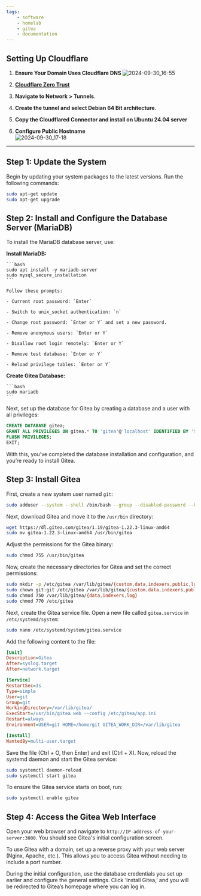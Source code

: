 ```yaml
---
tags:
    - software
    - homelab
    - gitea
    - documentation
---
```


## Setting Up Cloudflare

1. **Ensure Your Domain Uses Cloudflare DNS**
   ![2024-09-30_16-55](https://github.com/user-attachments/assets/25d76502-6cfe-4c63-8c04-1a287376c9f8)

2. **[Cloudflare Zero Trust](https://one.dash.cloudflare.com)**

3. **Navigate to Network > Tunnels**.

4. **Create the tunnel and select Debian 64 Bit architecture.**

5. **Copy the Cloudflared Connector and install on Ubuntu 24.04 server**

6. **Configure Public Hostname**  
 ![2024-09-30_17-18](https://github.com/user-attachments/assets/a1ce0a62-b72d-4d92-99b7-fb2f38f6cda7)

---

## Step 1: Update the System

Begin by updating your system packages to the latest versions. Run the following commands:

```bash
sudo apt-get update
sudo apt-get upgrade
```

## Step 2: Install and Configure the Database Server (MariaDB)

To install the MariaDB database server, use:

**Install MariaDB:**

    ```bash
    sudo apt install -y mariadb-server
    sudo mysql_secure_installation
    ```

    Follow these prompts:
    
    - Current root password: `Enter`
    
    - Switch to unix_socket authentication: `n`
    
    - Change root password: `Enter or Y` and set a new password.
    
    - Remove anonymous users: `Enter or Y`
    
    - Disallow root login remotely: `Enter or Y`
    
    - Remove test database: `Enter or Y`
    
    - Reload privilege tables: `Enter or Y`
    

**Create Gitea Database:**

    ```bash
    sudo mariadb
    ```

Next, set up the database for Gitea by creating a database and a user with all privileges:

```sql
CREATE DATABASE gitea;
GRANT ALL PRIVILEGES ON gitea.* TO 'gitea'@'localhost' IDENTIFIED BY 'Strong-Password';
FLUSH PRIVILEGES;
EXIT;
```

With this, you’ve completed the database installation and configuration, and you’re ready to install Gitea.

## Step 3: Install Gitea

First, create a new system user named `git`:

```bash
sudo adduser --system --shell /bin/bash --group --disabled-password --home /home/git git
```

Next, download Gitea and move it to the `/usr/bin` directory:

```bash
wget https://dl.gitea.com/gitea/1.19/gitea-1.22.3-linux-amd64
sudo mv gitea-1.22.3-linux-amd64 /usr/bin/gitea
```

Adjust the permissions for the Gitea binary:

```bash
sudo chmod 755 /usr/bin/gitea
```

Now, create the necessary directories for Gitea and set the correct permissions:

```bash
sudo mkdir -p /etc/gitea /var/lib/gitea/{custom,data,indexers,public,log}
sudo chown git:git /etc/gitea /var/lib/gitea/{custom,data,indexers,public,log}
sudo chmod 750 /var/lib/gitea/{data,indexers,log}
sudo chmod 770 /etc/gitea
```

Next, create the Gitea service file. Open a new file called `gitea.service` in `/etc/systemd/system`:

```bash
sudo nano /etc/systemd/system/gitea.service
```

Add the following content to the file:

```ini
[Unit]
Description=Gitea
After=syslog.target
After=network.target

[Service]
RestartSec=3s
Type=simple
User=git
Group=git
WorkingDirectory=/var/lib/gitea/
ExecStart=/usr/bin/gitea web --config /etc/gitea/app.ini
Restart=always
Environment=USER=git HOME=/home/git GITEA_WORK_DIR=/var/lib/gitea

[Install]
WantedBy=multi-user.target
```

Save the file (Ctrl + O, then Enter) and exit (Ctrl + X). Now, reload the systemd daemon and start the Gitea service:

```bash
sudo systemctl daemon-reload
sudo systemctl start gitea
```

To ensure the Gitea service starts on boot, run:

```bash
sudo systemctl enable gitea
```

## Step 4: Access the Gitea Web Interface

Open your web browser and navigate to `http://IP-address-of-your-server:3000`. You should see Gitea's initial configuration screen.

To use Gitea with a domain, set up a reverse proxy with your web server (Nginx, Apache, etc.). This allows you to access Gitea without needing to include a port number.

During the initial configuration, use the database credentials you set up earlier and configure the general settings. Click ‘Install Gitea,’ and you will be redirected to Gitea’s homepage where you can log in.
